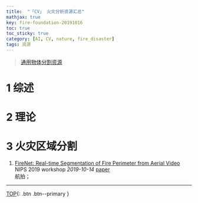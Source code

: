 ```yaml
---
title:  "「CV」 火灾分析资源汇总"
mathjax: true
key: fire-foundation-20191016
toc: true
toc_sticky: true
category: [AI, CV, nature, fire_disaster]
tags: 资源
---
```

<span id='head'></span>  
>[通用物体分割资源](/ai/cv/segmentation/foundation)   

<!--more-->


# 1 综述

# 2 理论

# 3 火灾区域分割
1. [FireNet: Real-time Segmentation of Fire Perimeter from Aerial Video](http://cn.arxiv.org/abs/1910.06407)    
NIPS 2019 workshop *2019-10-14* [paper](https://arxiv.org/abs/1910.06407)    
航拍；    


-------------------  
[TOP](#head){: .btn .btn--primary }   

